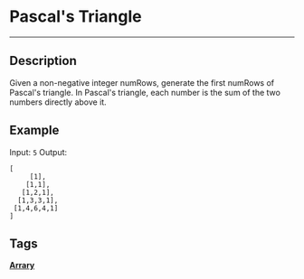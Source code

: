 # Pascal's Triangle
-----
## Description
Given a non-negative integer numRows, generate the first numRows of Pascal's triangle.
In Pascal's triangle, each number is the sum of the two numbers directly above it.

## Example
Input: ```5```
Output:
```
[
     [1],
    [1,1],
   [1,2,1],
  [1,3,3,1],
 [1,4,6,4,1]
]
```

## Tags
**[Arrary](https://leetcode.com/tag/array)**
